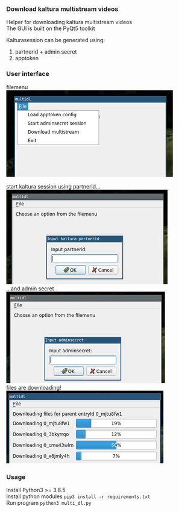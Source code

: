 ### Download kaltura multistream videos
Helper for downloading kaltura multistream videos  
The GUI is built on the PyQt5 toolkit  

Kalturasession can be generated using:
1. partnerid + admin secret
2. apptoken

### User interface
filemenu  
![alt text](https://raw.githubusercontent.com/SUNET/mediatjanster/master/Kaltura/multi_dl/images/multidl_filemenu.png)  

start kaltura session using partnerid...  
![alt text](https://raw.githubusercontent.com/SUNET/mediatjanster/master/Kaltura/multi_dl/images/multidl_partnerid.png)  
...and admin secret  
![alt text](https://raw.githubusercontent.com/SUNET/mediatjanster/master/Kaltura/multi_dl/images/multidl_adminsecret.png)  
files are downloading!  
![alt text](https://raw.githubusercontent.com/SUNET/mediatjanster/master/Kaltura/multi_dl/images/multidl_download.png)  

### Usage
Install Python3 >= 3.8.5  
Install python modules  `pip3 install -r requirements.txt`  
Run program  `python3 multi_dl.py`  
